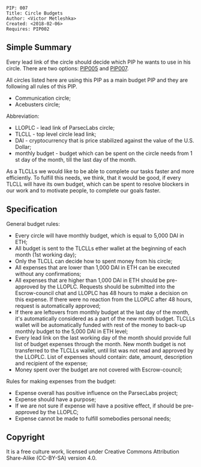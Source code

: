     PIP: 007
    Title: Circle Budgets
    Author: <Victor Metleshka>
    Created: <2018-02-06>
    Requires: PIP002


## Simple Summary

Every lead link of the circle should decide which PIP he wants to use in his circle. There are two options: [PIP005](https://github.com/parsec-labs/PIPs/blob/master/PIPS/pip-005.md) and [PIP007](https://github.com/parsec-labs/PIPs/blob/master/PIPS/pip-007.md).

All circles listed here are using this PIP as a main budget PIP and they are following all rules of this PIP.
- Communication circle;
- Acebusters circle;

Abbreviation:
- LLOPLC - lead link of ParsecLabs circle;
- TLCLL - top level circle lead link;
- DAI - cryptocurrency that is price stabilized against the value of the U.S. Dollar;
- monthly budget - budget which can be spent on the circle needs from 1 st day of the month, till the last day of the month.

As a TLCLLs we would like to be able to complete our tasks faster and more efficiently. To fulfill this needs, we think, that it would be good, if every TLCLL will have its own budget, which can be spent to resolve blockers in our work and to motivate people, to complete our goals faster.

## Specification

General budget rules:
- Every circle will have monthly budget, which is equal to 5,000 DAI in ETH;
- All budget is sent to the TLCLLs ether wallet at the beginning of each month (1st working day);
- Only the TLCLL can decide how to spent money from his circle;
- All expenses that are lower than 1,000 DAI in ETH can be executed without any confirmations;
- All expenses that are higher than 1,000 DAI in ETH should be pre-approved by the LLOPLC. Requests should be submitted into the Escrow-council chat and LLOPLC has 48 hours to make a decision on this expense. If there were no reaction from the LLOPLC after 48 hours, request is automatically approved;
- If there are leftovers from monthly budget at the last day of the month, it's automatically considered as a part of the new month budget. TLCLLs wallet will be automatically funded with rest of the money to back-up monthly budget to the 5,000 DAI in ETH level;
- Every lead link on the last working day of the month should provide full list of budget expenses through the month. New month budget is not transferred to the TLCLLs wallet, until list was not read and approved by the LLOPLC. List of expenses should contain: date, amount, description and recipient of the expense;
- Money spent over the budget are not covered with Escrow-council;

Rules for making expenses from the budget:
- Expense overall has positive influence on the ParsecLabs project;
- Expense should have a purpose;
- If we are not sure if expense will have a positive effect, if should be pre-approved by the LLOPLC;
- Expense cannot be made to fulfill somebodies personal needs;

## Copyright
It is a free culture work, licensed under Creative Commons Attribution Share-Alike (CC-BY-SA) version 4.0.
